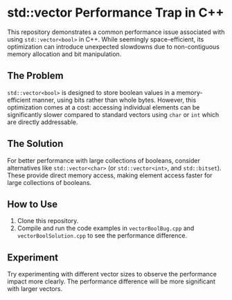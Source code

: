 # std::vector<bool> Performance Trap in C++

This repository demonstrates a common performance issue associated with using `std::vector<bool>` in C++. While seemingly space-efficient, its optimization can introduce unexpected slowdowns due to non-contiguous memory allocation and bit manipulation.

## The Problem

`std::vector<bool>` is designed to store boolean values in a memory-efficient manner, using bits rather than whole bytes.  However, this optimization comes at a cost: accessing individual elements can be significantly slower compared to standard vectors using `char` or `int` which are directly addressable.

## The Solution

For better performance with large collections of booleans, consider alternatives like `std::vector<char>` (or `std::vector<int>`, and `std::bitset`). These provide direct memory access, making element access faster for large collections of booleans.

## How to Use

1. Clone this repository.
2. Compile and run the code examples in `vectorBoolBug.cpp` and `vectorBoolSolution.cpp` to see the performance difference.

## Experiment

Try experimenting with different vector sizes to observe the performance impact more clearly.  The performance difference will be more significant with larger vectors. 